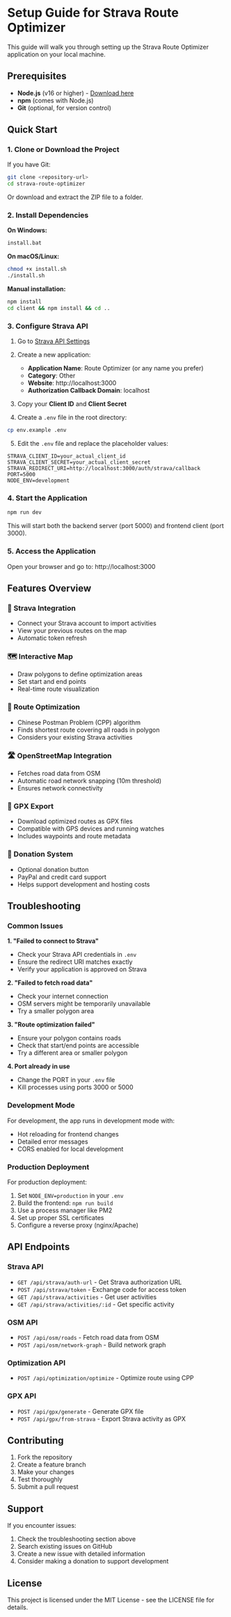 # Setup Guide for Strava Route Optimizer

This guide will walk you through setting up the Strava Route Optimizer application on your local machine.

## Prerequisites

- **Node.js** (v16 or higher) - [Download here](https://nodejs.org/)
- **npm** (comes with Node.js)
- **Git** (optional, for version control)

## Quick Start

### 1. Clone or Download the Project

If you have Git:
```bash
git clone <repository-url>
cd strava-route-optimizer
```

Or download and extract the ZIP file to a folder.

### 2. Install Dependencies

**On Windows:**
```bash
install.bat
```

**On macOS/Linux:**
```bash
chmod +x install.sh
./install.sh
```

**Manual installation:**
```bash
npm install
cd client && npm install && cd ..
```

### 3. Configure Strava API

1. Go to [Strava API Settings](https://www.strava.com/settings/api)
2. Create a new application:
   - **Application Name**: Route Optimizer (or any name you prefer)
   - **Category**: Other
   - **Website**: http://localhost:3000
   - **Authorization Callback Domain**: localhost

3. Copy your **Client ID** and **Client Secret**

4. Create a `.env` file in the root directory:
```bash
cp env.example .env
```

5. Edit the `.env` file and replace the placeholder values:
```
STRAVA_CLIENT_ID=your_actual_client_id
STRAVA_CLIENT_SECRET=your_actual_client_secret
STRAVA_REDIRECT_URI=http://localhost:3000/auth/strava/callback
PORT=5000
NODE_ENV=development
```

### 4. Start the Application

```bash
npm run dev
```

This will start both the backend server (port 5000) and frontend client (port 3000).

### 5. Access the Application

Open your browser and go to: http://localhost:3000

## Features Overview

### 🔗 Strava Integration
- Connect your Strava account to import activities
- View your previous routes on the map
- Automatic token refresh

### 🗺️ Interactive Map
- Draw polygons to define optimization areas
- Set start and end points
- Real-time route visualization

### 🧮 Route Optimization
- Chinese Postman Problem (CPP) algorithm
- Finds shortest route covering all roads in polygon
- Considers your existing Strava activities

### 🛣️ OpenStreetMap Integration
- Fetches road data from OSM
- Automatic road network snapping (10m threshold)
- Ensures network connectivity

### 📱 GPX Export
- Download optimized routes as GPX files
- Compatible with GPS devices and running watches
- Includes waypoints and route metadata

### 💝 Donation System
- Optional donation button
- PayPal and credit card support
- Helps support development and hosting costs

## Troubleshooting

### Common Issues

**1. "Failed to connect to Strava"**
- Check your Strava API credentials in `.env`
- Ensure the redirect URI matches exactly
- Verify your application is approved on Strava

**2. "Failed to fetch road data"**
- Check your internet connection
- OSM servers might be temporarily unavailable
- Try a smaller polygon area

**3. "Route optimization failed"**
- Ensure your polygon contains roads
- Check that start/end points are accessible
- Try a different area or smaller polygon

**4. Port already in use**
- Change the PORT in your `.env` file
- Kill processes using ports 3000 or 5000

### Development Mode

For development, the app runs in development mode with:
- Hot reloading for frontend changes
- Detailed error messages
- CORS enabled for local development

### Production Deployment

For production deployment:
1. Set `NODE_ENV=production` in your `.env`
2. Build the frontend: `npm run build`
3. Use a process manager like PM2
4. Set up proper SSL certificates
5. Configure a reverse proxy (nginx/Apache)

## API Endpoints

### Strava API
- `GET /api/strava/auth-url` - Get Strava authorization URL
- `POST /api/strava/token` - Exchange code for access token
- `GET /api/strava/activities` - Get user activities
- `GET /api/strava/activities/:id` - Get specific activity

### OSM API
- `POST /api/osm/roads` - Fetch road data from OSM
- `POST /api/osm/network-graph` - Build network graph

### Optimization API
- `POST /api/optimization/optimize` - Optimize route using CPP

### GPX API
- `POST /api/gpx/generate` - Generate GPX file
- `POST /api/gpx/from-strava` - Export Strava activity as GPX

## Contributing

1. Fork the repository
2. Create a feature branch
3. Make your changes
4. Test thoroughly
5. Submit a pull request

## Support

If you encounter issues:
1. Check the troubleshooting section above
2. Search existing issues on GitHub
3. Create a new issue with detailed information
4. Consider making a donation to support development

## License

This project is licensed under the MIT License - see the LICENSE file for details. 